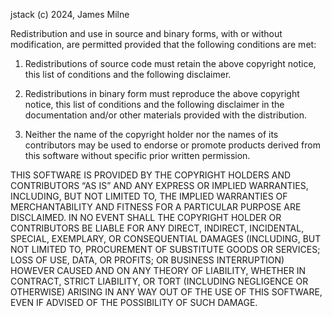 jstack (c) 2024, James Milne

Redistribution and use in source and binary forms,
with or without modification, are permitted provided
that the following conditions are met:

1. Redistributions of source code must retain the above
copyright notice, this list of conditions and the following disclaimer.

2. Redistributions in binary form must reproduce the
above copyright notice, this list of conditions and
the following disclaimer in the documentation and/or
other materials provided with the distribution.

3. Neither the name of the copyright holder nor the
names of its contributors may be used to endorse or
promote products derived from this software without
specific prior written permission.

THIS SOFTWARE IS PROVIDED BY THE COPYRIGHT HOLDERS
AND CONTRIBUTORS “AS IS” AND ANY EXPRESS OR IMPLIED
WARRANTIES, INCLUDING, BUT NOT LIMITED TO, THE IMPLIED
WARRANTIES OF MERCHANTABILITY AND FITNESS FOR A
PARTICULAR PURPOSE ARE DISCLAIMED. IN NO EVENT SHALL THE
COPYRIGHT HOLDER OR CONTRIBUTORS BE LIABLE FOR ANY DIRECT,
INDIRECT, INCIDENTAL, SPECIAL, EXEMPLARY, OR CONSEQUENTIAL
DAMAGES (INCLUDING, BUT NOT LIMITED TO, PROCUREMENT OF
SUBSTITUTE GOODS OR SERVICES; LOSS OF USE, DATA, OR PROFITS;
OR BUSINESS INTERRUPTION) HOWEVER CAUSED AND ON ANY THEORY
OF LIABILITY, WHETHER IN CONTRACT, STRICT LIABILITY, OR TORT
(INCLUDING NEGLIGENCE OR OTHERWISE) ARISING IN ANY WAY OUT
OF THE USE OF THIS SOFTWARE, EVEN IF ADVISED OF THE
POSSIBILITY OF SUCH DAMAGE.

